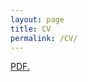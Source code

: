 ```yaml
---
layout: page
title: CV
permalink: /CV/
---
```


<a href="lysea-haggie.github.io/AIandEducation/_pdfs/CV.pdf" target="_blank">PDF.</a>